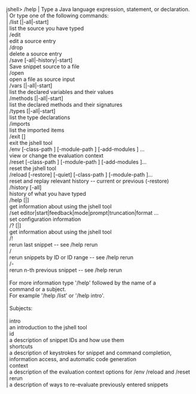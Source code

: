 jshell> /help
|  Type a Java language expression, statement, or declaration.  
|  Or type one of the following commands:  
|  /list [<name or id>|-all|-start]  
|       list the source you have typed  
|  /edit <name or id>  
|       edit a source entry  
|  /drop <name or id>  
|       delete a source entry  
|  /save [-all|-history|-start] <file>  
|       Save snippet source to a file  
|  /open <file>  
|       open a file as source input  
|  /vars [<name or id>|-all|-start]  
|       list the declared variables and their values   
|  /methods [<name or id>|-all|-start]  
|       list the declared methods and their signatures  
|  /types [<name or id>|-all|-start]  
|       list the type declarations  
|  /imports  
|       list the imported items  
|  /exit [<integer-expression-snippet>]  
|       exit the jshell tool  
|  /env [-class-path <path>] [-module-path <path>] [-add-modules <modules>] ...  
|       view or change the evaluation context  
|  /reset [-class-path <path>] [-module-path <path>] [-add-modules <modules>]...  
|       reset the jshell tool  
|  /reload [-restore] [-quiet] [-class-path <path>] [-module-path <path>]...  
|       reset and replay relevant history -- current or previous (-restore)  
|  /history [-all]  
|       history of what you have typed  
|  /help [<command>|<subject>]  
|       get information about using the jshell tool   
|  /set editor|start|feedback|mode|prompt|truncation|format ...  
|       set configuration information   
|  /? [<command>|<subject>]  
|       get information about using the jshell tool  
|  /!  
|       rerun last snippet -- see /help rerun  
|  /<id>  
|       rerun snippets by ID or ID range -- see /help rerun  
|  /-<n>  
|       rerun n-th previous snippet -- see /help rerun  
|  
|  For more information type '/help' followed by the name of a  
|  command or a subject.  
|  For example '/help /list' or '/help intro'.  
|  
|  Subjects:  
|  
|  intro  
|       an introduction to the jshell tool  
|  id  
|       a description of snippet IDs and how use them  
|  shortcuts  
|       a description of keystrokes for snippet and command completion,  
|       information access, and automatic code generation  
|  context  
|       a description of the evaluation context options for /env /reload and /reset  
|  rerun  
|       a description of ways to re-evaluate previously entered snippets  
